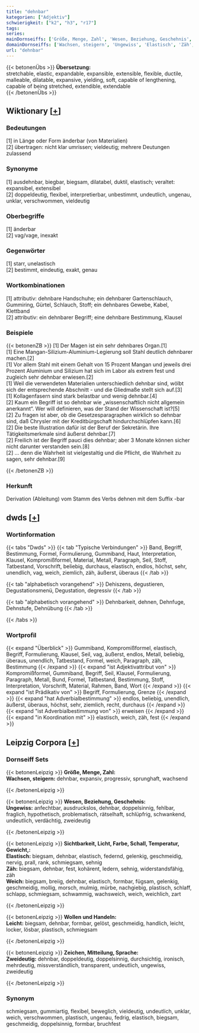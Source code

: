 ```yaml
---
title: "dehnbar"
kategorien: ["Adjektiv"]
schwierigkeit: ["k2", "h3", "r17"]
tags:
series:
mainDornseiffs: ['Größe, Menge, Zahl', 'Wesen, Beziehung, Geschehnis', 'Sichtbarkeit, Licht, Farbe, Schall, Temperatur, Gewicht,', 'Wollen und Handeln', 'Zeichen, Mitteilung, Sprache']
domainDornseiffs: ['Wachsen, steigern', 'Ungewiss', 'Elastisch', 'Zäh', 'Weich', 'Leicht', 'Zweideutig']
url: "dehnbar"
---
```


{{< betonenÜbs >}}
**Übersetzung:**  
stretchable, elastic, expandable, expansible, extensible, flexible, ductile, malleable, dilatable, expansive, yielding, soft, capable of lengthening, capable of being stretched, extendible, extendable  
{{< /betonenÜbs >}}

## Wiktionary [[+](https://de.wiktionary.org/wiki/dehnbar)]

### Bedeutungen
[1] in Länge oder Form änderbar (von Materialien)  
[2] übertragen: nicht klar umrissen; vieldeutig; mehrere Deutungen zulassend  

### Synonyme
[1] ausdehnbar, biegbar, biegsam, dilatabel, duktil, elastisch; veraltet: expansibel, extensibel  
[2] doppeldeutig, flexibel, interpretierbar, unbestimmt, undeutlich, ungenau, unklar, verschwommen, vieldeutig  

### Oberbegriffe
[1] änderbar  
[2] vag/vage, inexakt  

### Gegenwörter
[1] starr, unelastisch  
[2] bestimmt, eindeutig, exakt, genau  

### Wortkombinationen
[1] attributiv: dehnbare Handschuhe; ein dehnbarer Gartenschlauch, Gummiring, Gürtel, Schlauch, Stoff; ein dehnbares Gewebe, Kabel, Klettband  
[2] attributiv: ein dehnbarer Begriff; eine dehnbare Bestimmung, Klausel  

### Beispiele
{{< betonenZB >}}
[1] Der Magen ist ein sehr dehnbares Organ.[1]  
[1] Eine Mangan-Silizium-Aluminium-Legierung soll Stahl deutlich dehnbarer machen.[2]  
[1] Vor allem Stahl mit einem Gehalt von 15 Prozent Mangan und jeweils drei Prozent Aluminium und Silizium hat sich im Labor als extrem fest und zugleich sehr dehnbar erwiesen.[2]  
[1] Weil die verwendeten Materialien unterschiedlich dehnbar sind, wölbt sich der entsprechende Abschnitt - und die Gliedmaße stellt sich auf.[3]  
[1] Kollagenfasern sind stark belastbar und wenig dehnbar.[4]  
[2] Kaum ein Begriff ist so dehnbar wie „wissenschaftlich nicht allgemein anerkannt“. Wer will definieren, was der Stand der Wissenschaft ist?[5]  
[2] Zu fragen ist aber, ob die Gesetzesparagraphen wirklich so dehnbar sind, daß Chrysler mit der Kreditbürgschaft hindurchschlüpfen kann.[6]  
[2] Die beste Illustration dafür ist der Beruf der Sekretärin. Ihre Tätigkeitsmerkmale sind äußerst dehnbar.[7]  
[2] Freilich ist der Begriff pauci dies dehnbar; aber 3 Monate können sicher nicht darunter verstanden sein.[8]  
[2] … denn die Wahrheit ist vielgestaltig und die Pflicht, die Wahrheit zu sagen, sehr dehnbar.[9]  

{{< /betonenZB >}}
### Herkunft
Derivation (Ableitung) vom Stamm des Verbs dehnen mit dem Suffix -bar  



## dwds [[+](https://www.dwds.de/wb/dehnbar)]

### Wortinformation
{{< tabs "Dwds" >}}
{{< tab "Typische Verbindungen" >}}
Band, Begriff, Bestimmung, Formel, Formulierung, Gummiband, Haut, Interpretation, Klausel, Kompromißformel, Material, Metall, Paragraph, Seil, Stoff, Tatbestand, Vorschrift, beliebig, durchaus, elastisch, endlos, höchst, sehr, unendlich, vag, weich, ziemlich, zäh, äußerst, überaus
{{< /tab >}}

{{< tab "alphabetisch vorangehend" >}}
Dehiszens, degustieren, Degustationsmenü, Degustation, degressiv
{{< /tab >}}

{{< tab "alphabetisch vorangehend" >}}
Dehnbarkeit, dehnen, Dehnfuge, Dehnstufe, Dehnübung
{{< /tab >}}

{{< /tabs >}}

### Wortprofil
{{< expand "Überblick" >}} Gummiband, Kompromißformel, elastisch, Begriff, Formulierung, Klausel, Seil, vag, äußerst, endlos, Metall, beliebig, überaus, unendlich, Tatbestand, Formel, weich, Paragraph, zäh, Bestimmung {{< /expand >}}
{{< expand "ist Adjektivattribut von" >}} Kompromißformel, Gummiband, Begriff, Seil, Klausel, Formulierung, Paragraph, Metall, Bund, Formel, Tatbestand, Bestimmung, Stoff, Interpretation, Vorschrift, Material, Rahmen, Band, Wort {{< /expand >}}
{{< expand "ist Prädikativ von" >}} Begriff, Formulierung, Grenze {{< /expand >}}
{{< expand "hat Adverbialbestimmung" >}} endlos, beliebig, unendlich, äußerst, überaus, höchst, sehr, ziemlich, recht, durchaus {{< /expand >}}
{{< expand "ist Adverbialbestimmung von" >}} erweisen {{< /expand >}}
{{< expand "in Koordination mit" >}} elastisch, weich, zäh, fest {{< /expand >}}

## Leipzig Corpora [[+](https://corpora.uni-leipzig.de/en/res?word=dehnbar&corpusId=deu_newscrawl-public_2018)]

### Dornseiff Sets
{{< betonenLeipzig >}}
**Größe, Menge, Zahl:**  
**Wachsen, steigern:** dehnbar, expansiv, progressiv, sprunghaft, wachsend  

{{< /betonenLeipzig >}}


{{< betonenLeipzig >}}
**Wesen, Beziehung, Geschehnis:**  
**Ungewiss:** anfechtbar, ausdruckslos, dehnbar, doppelsinnig, fehlbar, fraglich, hypothetisch, problematisch, rätselhaft, schlüpfrig, schwankend, undeutlich, verdächtig, zweideutig  

{{< /betonenLeipzig >}}


{{< betonenLeipzig >}}
**Sichtbarkeit, Licht, Farbe, Schall, Temperatur, Gewicht,:**  
**Elastisch:** biegsam, dehnbar, elastisch, federnd, gelenkig, geschmeidig, nervig, prall, rank, schmiegsam, sehnig  
**Zäh:** biegsam, dehnbar, fest, kohärent, ledern, sehnig, widerstandsfähig, zäh  
**Weich:** biegsam, breiig, dehnbar, elastisch, formbar, fügsam, gelenkig, geschmeidig, mollig, morsch, mulmig, mürbe, nachgiebig, plastisch, schlaff, schlapp, schmiegsam, schwammig, wachsweich, weich, weichlich, zart  

{{< /betonenLeipzig >}}


{{< betonenLeipzig >}}
**Wollen und Handeln:**  
**Leicht:** biegsam, dehnbar, formbar, gelöst, geschmeidig, handlich, leicht, locker, lösbar, plastisch, schmiegsam  

{{< /betonenLeipzig >}}


{{< betonenLeipzig >}}
**Zeichen, Mitteilung, Sprache:**  
**Zweideutig:** dehnbar, doppeldeutig, doppelsinnig, durchsichtig, ironisch, mehrdeutig, missverständlich, transparent, undeutlich, ungewiss, zweideutig  

{{< /betonenLeipzig >}}

### Synonym
schmiegsam, gummiartig, flexibel, beweglich, vieldeutig, undeutlich, unklar, weich, verschwommen, plastisch, ungenau, fedrig, elastisch, biegsam, geschmeidig, doppelsinnig, formbar, bruchfest


